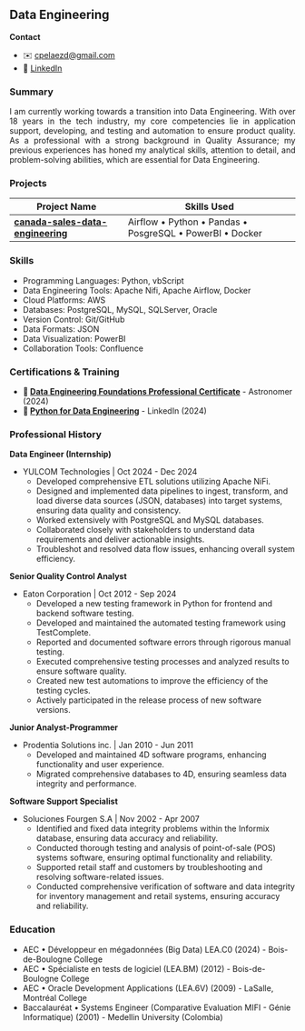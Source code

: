## Data Engineering

**Contact**
* ✉️ <a href="mailto:cpelaezd@gmail.com">cpelaezd@gmail.com</a> 
* 🔗 <a href="https://www.linkedin.com/in/carlos-m-pelaez">LinkedIn</a>

### Summary

<p style="text-align: justify;">
I am currently working towards a transition into Data Engineering. With over 18 years in the tech industry, my core competencies lie in application support, developing, and testing and automation to ensure product quality. As a professional with a strong background in Quality Assurance; my previous experiences has honed my analytical skills, attention to detail, and problem-solving abilities, which are essential for Data Engineering.
</p>


### Projects

| Project Name | Skills Used |
|---|---|
| **[canada-sales-data-engineering](https://github.com/cpelaezdc/canada-sales-data-engineering-project)** | Airflow • Python • Pandas • PosgreSQL • PowerBI • Docker |

### Skills

* Programming Languages: Python, vbScript
* Data Engineering Tools: Apache Nifi, Apache Airflow, Docker
* Cloud Platforms: AWS
* Databases: PostgreSQL, MySQL, SQLServer, Oracle
* Version Control: Git/GitHub
* Data Formats: JSON
* Data Visualization: PowerBI
* Collaboration Tools: Confluence

### Certifications & Training

* **🔗 <a href="https://www.linkedin.com/learning/certificates/dac1764aed8ff26eef6410d9aa188c5cf691420771202f5f0990dcb5d4280647?trk=share_certificate">Data Engineering Foundations Professional Certificate</a>** - Astronomer (2024)
* **🔗 <a href="https://www.linkedin.com/learning/certificates/7690ef4acc7fb56dd810d9872c40457cba6821ae4c620775d417d36eb10646b9?trk=share_certificate">Python for Data Engineering</a>** - LinkedIn (2024)

### Professional History

**Data Engineer (Internship)**

* YULCOM Technologies | Oct 2024 - Dec 2024
    * Developed comprehensive ETL solutions utilizing Apache NiFi.
    * Designed and implemented data pipelines to ingest, transform, and load diverse data sources (JSON, databases) into target systems, ensuring data quality and consistency.
    * Worked extensively with PostgreSQL and MySQL databases.
    * Collaborated closely with stakeholders to understand data requirements and deliver actionable insights.
    * Troubleshot and resolved data flow issues, enhancing overall system efficiency.

**Senior Quality Control Analyst**

* Eaton Corporation | Oct 2012 - Sep 2024
    * Developed a new testing framework in Python for frontend and backend software testing.
    * Developed and maintained the automated testing framework using TestComplete.
    * Reported and documented software errors through rigorous manual testing.
    * Executed comprehensive testing processes and analyzed results to ensure software quality.
    * Created new test automations to improve the efficiency of the testing cycles.
    * Actively participated in the release process of new software versions.

**Junior Analyst-Programmer**

* Prodentia Solutions inc. | Jan 2010 - Jun 2011
    * Developed and maintained 4D software programs, enhancing functionality and user experience.
    * Migrated comprehensive databases to 4D, ensuring seamless data integrity and performance.

**Software Support Specialist**

* Soluciones Fourgen S.A | Nov 2002 - Apr 2007
    * Identified and fixed data integrity problems within the Informix database, ensuring data accuracy and reliability.
    * Conducted thorough testing and analysis of point-of-sale (POS) systems software, ensuring optimal functionality and reliability.
    * Supported retail staff and customers by troubleshooting and resolving software-related issues.
    * Conducted comprehensive verification of software and data integrity for inventory management and retail systems, ensuring accuracy and reliability.

### Education

* AEC • Développeur en mégadonnées (Big Data) LEA.C0 (2024) - Bois-de-Boulogne College
* AEC • Spécialiste en tests de logiciel (LEA.BM) (2012) - Bois-de-Boulogne College
* AEC • Oracle Development Applications (LEA.6V) (2009) - LaSalle, Montréal College
* Baccalauréat • Systems Engineer (Comparative Evaluation MIFI  - Génie Informatique) (2001) - Medellin University (Colombia)

